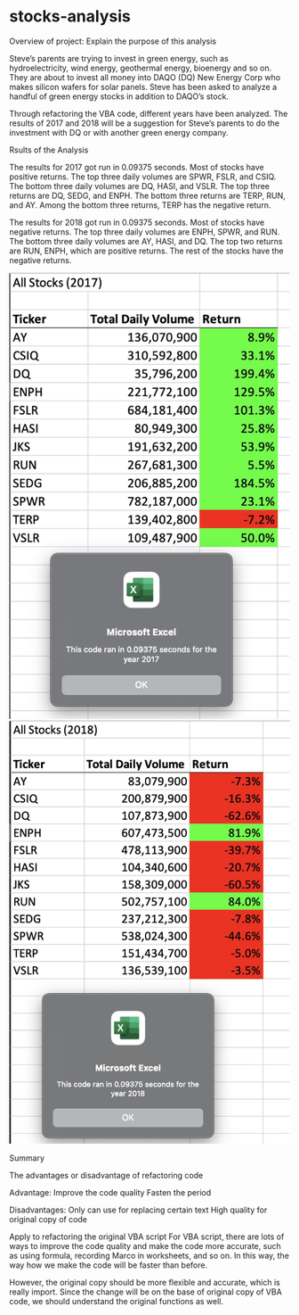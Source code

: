 # stocks-analysis


Overview of project: Explain the purpose of this analysis

Steve’s parents are trying to invest in green energy, such as hydroelectricity, wind energy, geothermal energy, bioenergy and so on. They are about to invest all money into DAQO (DQ) New Energy Corp who makes silicon wafers for solar panels. Steve has been asked to analyze a handful of green energy stocks in addition to DAQO’s stock. 

Through refactoring the VBA code, different years have been analyzed. The results of 2017 and 2018 will be a suggestion for Steve’s parents to do the investment with DQ or with another green energy company.


Rsults of the Analysis

The results for 2017 got run in 0.09375 seconds. Most of stocks have positive returns. The top three daily volumes are SPWR, FSLR, and CSIQ. The bottom three daily volumes are DQ, HASI, and VSLR. The top three returns are DQ, SEDG, and ENPH. The bottom three returns are TERP, RUN, and AY. Among the bottom three returns, TERP has the negative return.

The results for 2018 got run in 0.09375 seconds. Most of stocks have negative returns. The top three daily volumes are ENPH, SPWR, and RUN. The bottom three daily volumes are AY, HASI, and DQ. The top two returns are RUN, ENPH, which are positive returns. The rest of the stocks have the negative returns.

![image](2017.png) 
![image](2018.png)


Summary

The advantages or disadvantage of refactoring code

Advantage:
Improve the code quality
Fasten the period

Disadvantages:
Only can use for replacing certain text
High quality for original copy of code


Apply to refactoring the original VBA script
For VBA script, there are lots of ways to improve the code quality and make the code more accurate, such as using formula, recording Marco in worksheets, and so on. In this way, the way how we make the code will be faster than before.

However, the original copy should be more flexible and accurate, which is really import. Since the change will be on the base of original copy of VBA code, we should understand the original functions as well.

